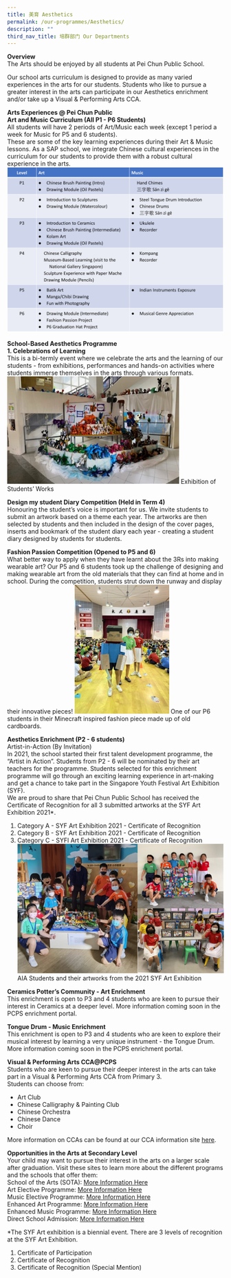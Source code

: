 ```yaml
---
title: 美育 Aesthetics
permalink: /our-programmes/Aesthetics/
description: ""
third_nav_title: 培群部门 Our Departments
---
```

<b>Overview</b><br>
The Arts should be enjoyed by all students at Pei Chun Public School.

Our school arts curriculum is designed to provide as many varied experiences in the arts for our students. Students who like to pursue a greater interest in the arts can participate in our Aesthetics enrichment and/or take up a Visual & Performing Arts CCA.

<b>Arts Experiences @ Pei Chun Public</b><br>
<b>Art and Music Curriculum (All P1 - P6 Students)</b><br>
All students will have 2 periods of Art/Music each week (except 1 period a week for Music for P5 and 6 students). <br>
These are some of the key learning experiences during their Art & Music lessons. As a SAP school, we integrate Chinese cultural experiences in the curriculum for our students to provide them with a robust cultural experience in the arts.
![Art1](/images/Our%20Programmes/Art1.jpg)

<b>School-Based Aesthetics Programme</b><br>
<b>1. Celebrations of Learning</b><br>
This is a bi-termly event where we celebrate the arts and the learning of our students - from exhibitions, performances and hands-on activities where students immerse themselves in the arts through various formats.
<img src="/images/Our%20Programmes/Art2.jpg" alt="Art3" style="width:400px;height:250px;">
Exhibition of Students’ Works<br>

<b>Design my student Diary Competition (Held in Term 4)</b><br>
Honouring the student’s voice is important for us. We invite students to submit an artwork based on a theme each year. The artworks are then selected by students and then included in the design of the cover pages, inserts and bookmark of the student diary each year - creating a student diary designed by students for students.

<b>Fashion Passion Competition (Opened to P5 and 6)</b><br>
What better way to apply when they have learnt about the 3Rs into making wearable art? Our P5 and 6 students took up the challenge of designing and making wearable art from the old materials that they can find at home and in school. During the competition, students strut down the runway and display their innovative pieces!
<img src="/images/Our%20Programmes/Art3.jpg" alt="Art3" style="width:220px;height:300px;"> 
One of our P6 students in their Minecraft inspired fashion piece made up of old cardboards.

<b>Aesthetics Enrichment (P2 - 6 students)</b><br>
Artist-in-Action (By Invitation)<br>
 In 2021, the school started their first talent development programme, the “Artist in Action”. Students from P2 - 6 will be nominated by their art teachers for the programme. Students selected for this enrichment programme will go through an exciting learning experience in art-making and get a chance to take part in the Singapore Youth Festival Art Exhibition (SYF).<br>
We are proud to share that Pei Chun Public School has received the Certificate of Recognition for all 3 submitted artworks at the SYF Art Exhibition 2021*.
1.	Category A - SYF Art Exhibition 2021 - Certificate of Recognition 
2.	Category B - SYF Art Exhibition 2021 - Certificate of Recognition 
3.	Category C - SYFl Art Exhibition 2021 - Certificate of Recognition 
![Art4](/images/Our%20Programmes/Art4.jpg)
AIA Students and their artworks from the 2021 SYF Art Exhibition

<b>Ceramics Potter’s Community - Art Enrichment</b><br>
This enrichment is open to P3 and 4 students who are keen to pursue their interest in Ceramics at a deeper level. More information coming soon in the PCPS enrichment portal.

<b>Tongue Drum - Music Enrichment</b><br>
This enrichment is open to P3 and 4 students who are keen to explore their musical interest by learning a very unique instrument - the Tongue Drum. More information coming soon in the PCPS enrichment portal.

<b>Visual & Performing Arts CCA@PCPS</b><br>
Students who are keen to pursue their deeper interest in the arts can take part in a Visual & Performing Arts CCA from Primary 3.  
Students can choose from:<br>
* Art Club
* Chinese Calligraphy & Painting Club
* Chinese Orchestra
* Chinese Dance
* Choir

More information on CCAs can be found at our CCA information site [here](https://sites.google.com/moe.edu.sg/ccainfo/).

<b>Opportunities in the Arts at Secondary Level</b><br>
Your child may want to pursue their interest in the arts on a larger scale after graduation. Visit these sites to learn more about the different programs and the schools that offer them:<br>
School of the Arts (SOTA): [More Information Here](https://www.sota.edu.sg/)<br>
Art Elective Programme: [More Information Here](https://www.moe.gov.sg/secondary/courses/express/electives/?term=MOE%20Special%20Art%20Programmes&subterm=Art%20Elective%20Programme%20(AEP))<br>
Music Elective Programme: [More Information Here](https://www.moe.gov.sg/secondary/courses/express/electives/?term=MOE%20Special%20Music%20Programmes&subterm=Music%20Elective%20Programme%20(MEP))<br>
Enhanced Art Programme: [More Information Here](https://www.moe.gov.sg/secondary/courses/express/electives/?term=MOE%20Special%20Art%20Programmes&subterm=Enhanced%20Art%20Programme%20(EAP))<br>
Enhanced Music Programme: [More Information Here](https://www.moe.gov.sg/secondary/courses/express/electives/?term=MOE%20Special%20Music%20Programmes&subterm=Enhanced%20Music%20Programme%20(EMP))<br>
Direct School Admission: [More Information Here](https://www.moe.gov.sg/secondary/dsa)<br>

*The SYF Art exhibition is a biennial event. There are 3 levels of recognition at the SYF Art Exhibition. 
1. Certificate of Participation
2. Certificate of Recognition
3. Certificate of Recognition (Special Mention)